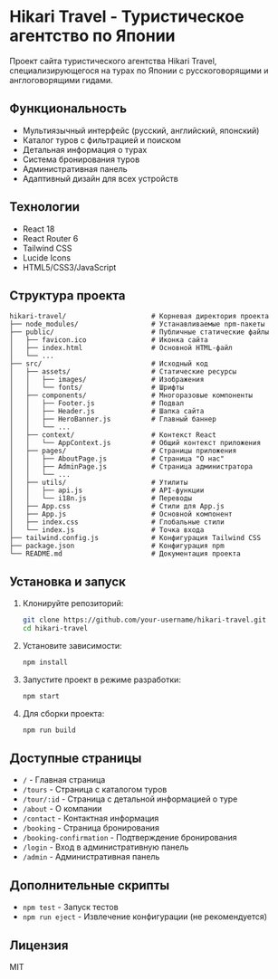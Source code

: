 # Hikari Travel - Туристическое агентство по Японии

Проект сайта туристического агентства Hikari Travel, специализирующегося на турах по Японии с русскоговорящими и англоговорящими гидами.

## Функциональность

- Мультиязычный интерфейс (русский, английский, японский)
- Каталог туров с фильтрацией и поиском
- Детальная информация о турах
- Система бронирования туров
- Административная панель
- Адаптивный дизайн для всех устройств

## Технологии

- React 18
- React Router 6
- Tailwind CSS
- Lucide Icons
- HTML5/CSS3/JavaScript

## Структура проекта

```
hikari-travel/                     # Корневая директория проекта
├── node_modules/                  # Устанавливаемые npm-пакеты
├── public/                        # Публичные статические файлы
│   ├── favicon.ico                # Иконка сайта
│   ├── index.html                 # Основной HTML-файл
│   └── ...
├── src/                           # Исходный код
│   ├── assets/                    # Статические ресурсы
│   │   ├── images/                # Изображения
│   │   └── fonts/                 # Шрифты
│   ├── components/                # Многоразовые компоненты
│   │   ├── Footer.js              # Подвал
│   │   ├── Header.js              # Шапка сайта
│   │   ├── HeroBanner.js          # Главный баннер
│   │   └── ...
│   ├── context/                   # Контекст React
│   │   └── AppContext.js          # Общий контекст приложения
│   ├── pages/                     # Страницы приложения
│   │   ├── AboutPage.js           # Страница "О нас"
│   │   ├── AdminPage.js           # Страница администратора
│   │   └── ...
│   ├── utils/                     # Утилиты
│   │   ├── api.js                 # API-функции
│   │   └── i18n.js                # Переводы
│   ├── App.css                    # Стили для App.js
│   ├── App.js                     # Основной компонент
│   ├── index.css                  # Глобальные стили
│   └── index.js                   # Точка входа
├── tailwind.config.js             # Конфигурация Tailwind CSS
├── package.json                   # Конфигурация npm
└── README.md                      # Документация проекта
```

## Установка и запуск

1. Клонируйте репозиторий:
   ```bash
   git clone https://github.com/your-username/hikari-travel.git
   cd hikari-travel
   ```

2. Установите зависимости:
   ```bash
   npm install
   ```

3. Запустите проект в режиме разработки:
   ```bash
   npm start
   ```

4. Для сборки проекта:
   ```bash
   npm run build
   ```

## Доступные страницы

- `/` - Главная страница
- `/tours` - Страница с каталогом туров
- `/tour/:id` - Страница с детальной информацией о туре
- `/about` - О компании
- `/contact` - Контактная информация
- `/booking` - Страница бронирования
- `/booking-confirmation` - Подтверждение бронирования
- `/login` - Вход в административную панель
- `/admin` - Административная панель

## Дополнительные скрипты

- `npm test` - Запуск тестов
- `npm run eject` - Извлечение конфигурации (не рекомендуется)



## Лицензия

MIT
